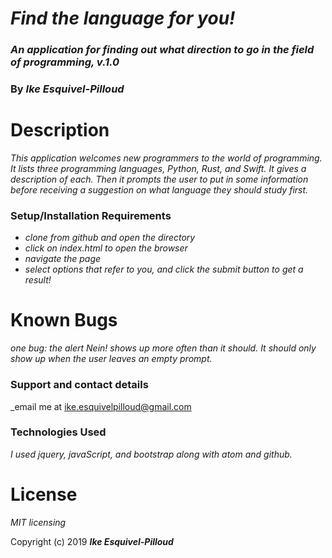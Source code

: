 # _Find the language for you!_

### _An application for finding out what direction to go in the field of programming, v.1.0_

### By _**Ike Esquivel-Pilloud**_

# Description

_This application welcomes new programmers to the world of programming. It lists three programming languages, Python, Rust, and Swift. It gives a description of each. Then it prompts the user to put in some information before receiving a suggestion on what language they should study first._

### Setup/Installation Requirements

* _clone from github and open the directory_
* _click on index.html to open the browser_
* _navigate the page_
* _select options that refer to you, and click the submit button to get a result!_

# Known Bugs

_one bug: the alert Nein! shows up more often than it should. It should only show up when the user leaves an empty prompt._

### Support and contact details

_email me at ike.esquivelpilloud@gmail.com

### Technologies Used

_I used jquery, javaScript, and bootstrap along with atom and github._

# License

_MIT licensing_

Copyright (c) 2019 **_Ike Esquivel-Pilloud_**
